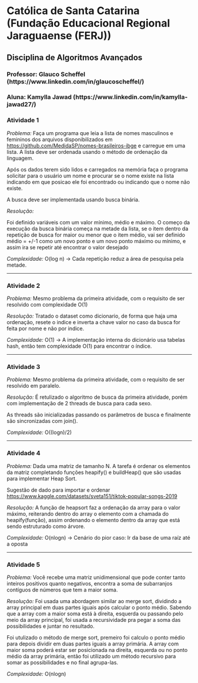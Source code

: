﻿# Católica de Santa Catarina (Fundação Educacional Regional Jaraguaense (FERJ))
## Disciplina de Algoritmos Avançados

<h3>Professor: Glauco Scheffel (https://www.linkedin.com/in/glaucoscheffel/)</h3>

<h3>Aluna: Kamylla Jawad (https://www.linkedin.com/in/kamylla-jawad27/)</h3>


<h3>Atividade 1</h3> 

<i>Problema:</i> Faça um programa que leia a lista de nomes masculinos e femininos dos arquivos disponibilizados em https://github.com/MedidaSP/nomes-brasileiros-ibge e carregue em uma lista. A lista deve ser ordenada usando o método de ordenação da linguagem.

Após os dados terem sido lidos e carregados na memória faça o programa solicitar para o usuário um nome e procurar se o nome existe na lista indicando em que posicao ele foi encontrado ou indicando que o nome não existe.

A busca deve ser implementada usando busca binária.


<i>Resolução:</i> 

Foi definido variáveis com um valor mínimo, médio e máximo.
O começo da execução da busca binária começa na metade da lista, se o item dentro da repetição de busca for maior ou menor que o item médio, vai ser definido médio = +/-1 como um novo ponto e um novo ponto máximo ou mínimo, e assim ira se repetir até encontrar o valor desejado

<i>Complexidade:</i> O(log n) -> Cada repetição reduz a área de pesquisa pela metade.

<hr>

<h3>Atividade 2</h3> 

<i>Problema:</i> Mesmo problema da primeira atividade, com o requisito de ser resolvido com complexidade O(1)

<i>Resolução:</i> Tratado o dataset como dicionario, de forma que haja uma ordenação, resete o indice e inverta a chave valor no caso da busca for feita por nome e não por indice.

<i>Complexidade:</i> O(1) -> A implementação interna do dicionário usa tabelas hash, então tem complexidade O(1) para encontrar o índice.

<hr>

<h3>Atividade 3</h3> 

<i>Problema:</i> Mesmo problema da primeira atividade, com o requisito de ser resolvido em paralelo.

<i>Resolução:</i> É retulizado o algoritmo de busca da primeira atividade, porém com implementação de 2 threads de busca para cada sexo.

As threads são inicializadas passando os parâmetros de busca e finalmente são sincronizadas com join().

<i>Complexidade:</i> O((logn)/2)

<hr>

<h3>Atividade 4</h3> 

<i>Problema:</i> Dada uma matriz de tamanho N. A tarefa é ordenar os elementos da matriz completando funções heapify() e buildHeap() que são usadas para implementar Heap Sort.

Sugestão de dado para importar e ordenar https://www.kaggle.com/datasets/sveta151/tiktok-popular-songs-2019

<i>Resolução:</i> A função de heapsort faz a ordenação da array para o valor máximo, reiterando dentro do array o elemento com a chamada do heapify(função), assim ordenando o elemento dentro da array que está sendo estruturado como árvore.

<i>Complexidade:</i> O(nlogn) -> Cenário do pior caso: Ir da base de uma raíz até a oposta

<hr>

<h3>Atividade 5</h3> 

<i>Problema:</i> Você recebe uma matriz unidimensional que pode conter tanto inteiros positivos quanto negativos, encontra a soma de subarranjos contíguos de números que tem a maior soma.


<i>Resolução:</i> Foi usada uma abordagem similar ao merge sort, dividindo a array principal em duas partes iguais após calcular o ponto médio. Sabendo que a array com a maior soma está à direita, esquerda ou passando pelo meio da array principal, foi usada a recursividade pra pegar a soma das possibilidades e juntar no resultado.

Foi utulizado o método de merge sort, premeiro foi calculo o ponto médio para depois dividir em duas partes iguais a array primária. A array com maior soma poderá estar ser posicionada na direita, esquerda ou no ponto médio da array primária, então foi utilizado um método recursivo para somar as possibilidades e no final agrupa-las.

<i>Complexidade:</i> O(nlogn)


